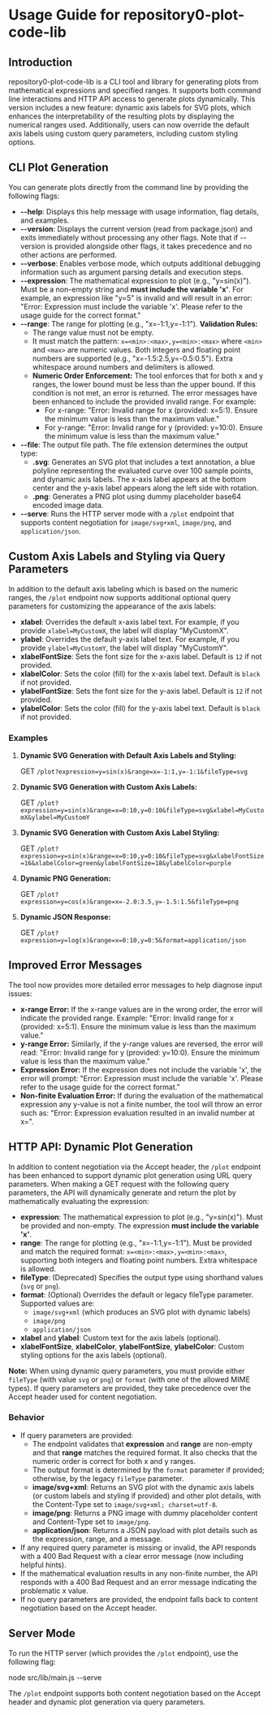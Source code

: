 # Usage Guide for repository0-plot-code-lib

## Introduction

repository0-plot-code-lib is a CLI tool and library for generating plots from mathematical expressions and specified ranges. It supports both command line interactions and HTTP API access to generate plots dynamically. This version includes a new feature: dynamic axis labels for SVG plots, which enhances the interpretability of the resulting plots by displaying the numerical ranges used. Additionally, users can now override the default axis labels using custom query parameters, including custom styling options.

## CLI Plot Generation

You can generate plots directly from the command line by providing the following flags:

- **--help**: Displays this help message with usage information, flag details, and examples.
- **--version**: Displays the current version (read from package.json) and exits immediately without processing any other flags. Note that if --version is provided alongside other flags, it takes precedence and no other actions are performed.
- **--verbose**: Enables verbose mode, which outputs additional debugging information such as argument parsing details and execution steps.
- **--expression**: The mathematical expression to plot (e.g., "y=sin(x)"). Must be a non-empty string and **must include the variable 'x'**. For example, an expression like "y=5" is invalid and will result in an error: "Error: Expression must include the variable 'x'. Please refer to the usage guide for the correct format." 
- **--range**: The range for plotting (e.g., "x=-1:1,y=-1:1"). **Validation Rules:**
  - The range value must not be empty.
  - It must match the pattern: `x=<min>:<max>,y=<min>:<max>` where `<min>` and `<max>` are numeric values. Both integers and floating point numbers are supported (e.g., "x=-1.5:2.5,y=-0.5:0.5"). Extra whitespace around numbers and delimiters is allowed.
  - **Numeric Order Enforcement:** The tool enforces that for both x and y ranges, the lower bound must be less than the upper bound. If this condition is not met, an error is returned. The error messages have been enhanced to include the provided invalid range. For example:
    - For x-range: "Error: Invalid range for x (provided: x=5:1). Ensure the minimum value is less than the maximum value."
    - For y-range: "Error: Invalid range for y (provided: y=10:0). Ensure the minimum value is less than the maximum value."
- **--file**: The output file path. The file extension determines the output type:
  - **.svg**: Generates an SVG plot that includes a text annotation, a blue polyline representing the evaluated curve over 100 sample points, and dynamic axis labels. The x-axis label appears at the bottom center and the y-axis label appears along the left side with rotation.
  - **.png**: Generates a PNG plot using dummy placeholder base64 encoded image data.
- **--serve**: Runs the HTTP server mode with a `/plot` endpoint that supports content negotiation for `image/svg+xml`, `image/png`, and `application/json`.

## Custom Axis Labels and Styling via Query Parameters

In addition to the default axis labeling which is based on the numeric ranges, the `/plot` endpoint now supports additional optional query parameters for customizing the appearance of the axis labels:

- **xlabel**: Overrides the default x-axis label text. For example, if you provide `xlabel=MyCustomX`, the label will display "MyCustomX".
- **ylabel**: Overrides the default y-axis label text. For example, if you provide `ylabel=MyCustomY`, the label will display "MyCustomY".
- **xlabelFontSize**: Sets the font size for the x-axis label. Default is `12` if not provided.
- **xlabelColor**: Sets the color (fill) for the x-axis label text. Default is `black` if not provided.
- **ylabelFontSize**: Sets the font size for the y-axis label. Default is `12` if not provided.
- **ylabelColor**: Sets the color (fill) for the y-axis label text. Default is `black` if not provided.

### Examples

1. **Dynamic SVG Generation with Default Axis Labels and Styling:**

   GET `/plot?expression=y=sin(x)&range=x=-1:1,y=-1:1&fileType=svg`

2. **Dynamic SVG Generation with Custom Axis Labels:**

   GET `/plot?expression=y=sin(x)&range=x=0:10,y=0:10&fileType=svg&xlabel=MyCustomX&ylabel=MyCustomY`

3. **Dynamic SVG Generation with Custom Axis Label Styling:**

   GET `/plot?expression=y=sin(x)&range=x=0:10,y=0:10&fileType=svg&xlabelFontSize=16&xlabelColor=green&ylabelFontSize=18&ylabelColor=purple`

4. **Dynamic PNG Generation:**

   GET `/plot?expression=y=cos(x)&range=x=-2.0:3.5,y=-1.5:1.5&fileType=png`

5. **Dynamic JSON Response:**

   GET `/plot?expression=y=log(x)&range=x=0:10,y=0:5&format=application/json`

## Improved Error Messages

The tool now provides more detailed error messages to help diagnose input issues:

- **x-range Error:** If the x-range values are in the wrong order, the error will indicate the provided range. Example: "Error: Invalid range for x (provided: x=5:1). Ensure the minimum value is less than the maximum value."
- **y-range Error:** Similarly, if the y-range values are reversed, the error will read: "Error: Invalid range for y (provided: y=10:0). Ensure the minimum value is less than the maximum value."
- **Expression Error:** If the expression does not include the variable 'x', the error will prompt: "Error: Expression must include the variable 'x'. Please refer to the usage guide for the correct format."
- **Non-finite Evaluation Error:** If during the evaluation of the mathematical expression any y-value is not a finite number, the tool will throw an error such as: "Error: Expression evaluation resulted in an invalid number at x=<value>".

## HTTP API: Dynamic Plot Generation

In addition to content negotiation via the Accept header, the `/plot` endpoint has been enhanced to support dynamic plot generation using URL query parameters. When making a GET request with the following query parameters, the API will dynamically generate and return the plot by mathematically evaluating the expression:

- **expression**: The mathematical expression to plot (e.g., "y=sin(x)"). Must be provided and non-empty. The expression **must include the variable 'x'**.
- **range**: The range for plotting (e.g., "x=-1:1,y=-1:1"). Must be provided and match the required format: `x=<min>:<max>,y=<min>:<max>`, supporting both integers and floating point numbers. Extra whitespace is allowed.
- **fileType**: (Deprecated) Specifies the output type using shorthand values (`svg` or `png`).
- **format**: (Optional) Overrides the default or legacy fileType parameter. Supported values are:
  - `image/svg+xml` (which produces an SVG plot with dynamic labels)
  - `image/png`
  - `application/json`
- **xlabel** and **ylabel**: Custom text for the axis labels (optional).
- **xlabelFontSize**, **xlabelColor**, **ylabelFontSize**, **ylabelColor**: Custom styling options for the axis labels (optional).

**Note:** When using dynamic query parameters, you must provide either `fileType` (with value `svg` or `png`) or `format` (with one of the allowed MIME types). If query parameters are provided, they take precedence over the Accept header used for content negotiation.

### Behavior

- If query parameters are provided:
  - The endpoint validates that **expression** and **range** are non-empty and that **range** matches the required format. It also checks that the numeric order is correct for both x and y ranges.
  - The output format is determined by the `format` parameter if provided; otherwise, by the legacy `fileType` parameter.
  - **image/svg+xml**: Returns an SVG plot with the dynamic axis labels (or custom labels and styling if provided) and other plot details, with the Content-Type set to `image/svg+xml; charset=utf-8`.
  - **image/png**: Returns a PNG image with dummy placeholder content and Content-Type set to `image/png`.
  - **application/json**: Returns a JSON payload with plot details such as the expression, range, and a message.
- If any required query parameter is missing or invalid, the API responds with a 400 Bad Request with a clear error message (now including helpful hints).
- If the mathematical evaluation results in any non-finite number, the API responds with a 400 Bad Request and an error message indicating the problematic x value.
- If no query parameters are provided, the endpoint falls back to content negotiation based on the Accept header.

## Server Mode

To run the HTTP server (which provides the `/plot` endpoint), use the following flag:

   node src/lib/main.js --serve

The `/plot` endpoint supports both content negotiation based on the Accept header and dynamic plot generation via query parameters.
